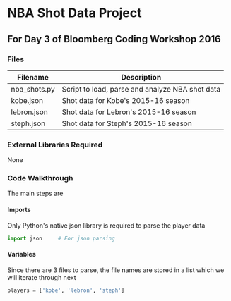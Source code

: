 # NBA Shot Data Project
## For Day 3 of Bloomberg Coding Workshop 2016

### Files

Filename | Description
---|---
nba_shots.py | Script to load, parse and analyze NBA shot data
kobe.json | Shot data for Kobe's 2015-16 season
lebron.json | Shot data for Lebron's 2015-16 season
steph.json | Shot data for Steph's 2015-16 season

### External Libraries Required
None

### Code Walkthrough
The main steps are

#### Imports
Only Python's native json library is required to parse the player data
``` python
import json		# For json parsing

```

#### Variables
Since there are 3 files to parse, the file names are stored in a list which
we will iterate through next

``` python
players = ['kobe', 'lebron', 'steph']

```
